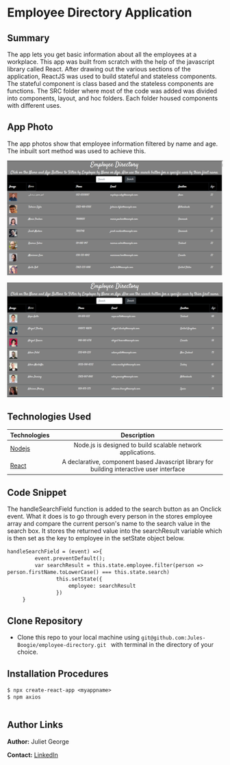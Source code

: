 # Employee Directory Application


## Summary 
 The app lets you get basic information about all the employees at a workplace. This app was built from scratch with the help of the javascript library called React. After drawing out the various sections of the application, ReactJS was used to build stateful and stateless components. The stateful component is class based and the stateless components are functions. The SRC folder where most of the code was added was divided into components, layout, and hoc folders. Each folder housed components with different uses. 



## App Photo
The app photos show that employee information filtered by name and age. The inbuilt sort method was used to achieve this. 

![App Photo](https://github.com/Jules-Boogie/employee-directory/blob/master/employees/public/usersbyage.PNG)

![App Photo](https://github.com/Jules-Boogie/employee-directory/blob/master/employees/public/usersbyname.PNG)



## Technologies Used
| Technologies | Description  |
|---------------------------------------------------------------------------|:------------------------------------------------------------------------------------------------------------------:|
| [Nodejs](https://nodejs.org/en/docs/)                                     |             Node.js is designed to build scalable network applications.                 |
| [React](https://reactjs.org/)                |   A declarative, component based Javascript library for building interactive user interface                 |




## Code Snippet
The handleSearchField function is added to the search button as an Onclick event. What it does is to go through every person in the stores employee array and compare the current person's name to the search value in the search box. It stores the returned value into the searchResult variable which is then set as the key to employee in the setState object below. 
```
handleSearchField = (event) =>{
         event.preventDefault(); 
         var searchResult = this.state.employee.filter(person => person.firstName.toLowerCase() === this.state.search)
                this.setState({
                    employee: searchResult
                })
     }

```

## Clone Repository
 - Clone this repo to your local machine using ```git@github.com:Jules-Boogie/employee-directory.git ``` with terminal in the directory of your choice. 



## Installation Procedures
```
$ npx create-react-app <myappname>
$ npm axios


```


## Author Links

**Author:**
Juliet George

**Contact:**
[LinkedIn](https://www.linkedin.com/in/juliet-george-864950b8/)
